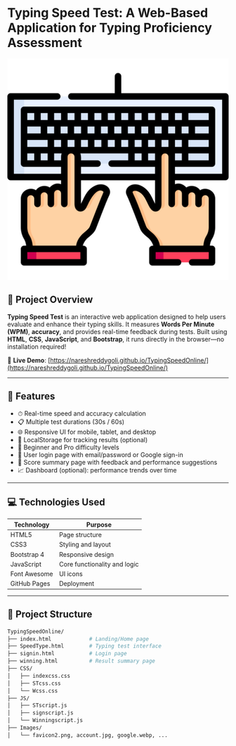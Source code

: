 # Typing Speed Test: A Web-Based Application for Typing Proficiency Assessment

![Typing Speed Test Banner](Images/favicon2.png)

## 🧠 Project Overview

**Typing Speed Test** is an interactive web application designed to help users evaluate and enhance their typing skills. It measures **Words Per Minute (WPM)**, **accuracy**, and provides real-time feedback during tests. Built using **HTML**, **CSS**, **JavaScript**, and **Bootstrap**, it runs directly in the browser—no installation required!

🔗 **Live Demo**: [https://nareshreddygoli.github.io/TypingSpeedOnline/](https://nareshreddygoli.github.io/TypingSpeedOnline/)

---

## 📌 Features

- ⏱ Real-time speed and accuracy calculation
- 📋 Multiple test durations (30s / 60s)
- 🌐 Responsive UI for mobile, tablet, and desktop
- 💾 LocalStorage for tracking results (optional)
- 🎯 Beginner and Pro difficulty levels
- 🔐 User login page with email/password or Google sign-in
- 🥇 Score summary page with feedback and performance suggestions
- 📈 Dashboard (optional): performance trends over time

---

## 💻 Technologies Used

| Technology | Purpose |
|-----------|---------|
| HTML5 | Page structure |
| CSS3 | Styling and layout |
| Bootstrap 4 | Responsive design |
| JavaScript | Core functionality and logic |
| Font Awesome | UI icons |
| GitHub Pages | Deployment |

---

## 📂 Project Structure

```bash
TypingSpeedOnline/
├── index.html            # Landing/Home page
├── SpeedType.html        # Typing test interface
├── signin.html           # Login page
├── winning.html          # Result summary page
├── CSS/
│   ├── indexcss.css
│   ├── STcss.css
│   └── Wcss.css
├── JS/
│   ├── STscript.js
│   ├── signscript.js
│   └── Winningscript.js
├── Images/
│   └── favicon2.png, account.jpg, google.webp, ...
